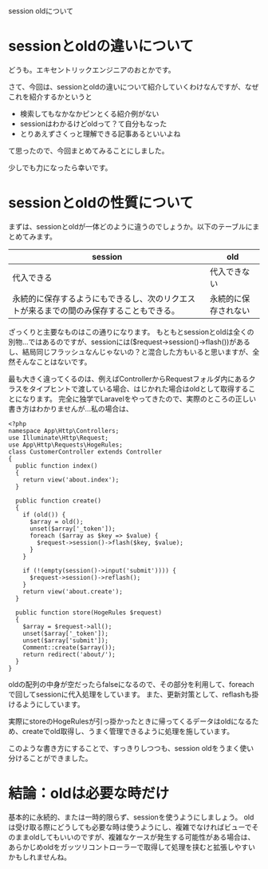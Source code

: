 

session oldについて


sessionとoldの違いについて
==================

どうも。エキセントリックエンジニアのおとかです。

さて、今回は、sessionとoldの違いについて紹介していくわけなんですが、なぜこれを紹介するかというと

* 検索してもなかなかピンとくる紹介例がない
* sessionはわかるけどoldって？て自分もなった
* とりあえずさくっと理解できる記事あるといいよね

て思ったので、今回まとめてみることにしました。

少しでも力になったら幸いです。

sessionとoldの性質について
==================

まずは、sessionとoldが一体どのように違うのでしょうか。以下のテーブルにまとめてみます。

session|old
-------------------------------------------- | ----------
代入できる|代入できない    
永続的に保存するようにもできるし、次のリクエストが来るまでの間のみ保存することもできる。 | 永続的に保存されない
ざっくりと主要なものはこの通りになります。
もともとsessionとoldは全くの別物…ではあるのですが、sessionには($request->session()->flash())があるし、結局同じフラッシュなんじゃないの？と混合した方もいると思いますが、全然そんなことはないです。

最も大きく違ってくるのは、例えばControllerからRequestフォルダ内にあるクラスをタイプヒントで渡している場合、はじかれた場合はoldとして取得することになります。
完全に独学でLaravelをやってきたので、実際のところの正しい書き方はわかりませんが…私の場合は、

``` php:hoge.php
<?php
namespace App\Http\Controllers;
use Illuminate\Http\Request;
use App\Http\Requests\HogeRules;
class CustomerController extends Controller
{
  public function index()
  {
    return view('about.index');  
  }

  public function create()
  {
    if (old()) {
      $array = old();
      unset($array['_token']);
      foreach ($array as $key => $value) {
        $request->session()->flash($key, $value);
      }
    }

    if (!(empty(session()->input('submit')))) {
      $request->session()->reflash();
    }
    return view('about.create');
  }

  public function store(HogeRules $request)
  {
    $array = $request->all();
    unset($array['_token']);
    unset($array['submit']);
    Comment::create($array());
    return redirect('about/');
  }
}
```
oldの配列の中身が空だったらfalseになるので、その部分を利用して、foreachで回してsessionに代入処理をしています。
また、更新対策として、reflashも掛けるようにしています。

実際にstoreのHogeRulesが引っ掛かったときに帰ってくるデータはoldになるため、createでold取得し、うまく管理できるように処理を施しています。

このような書き方にすることで、すっきりしつつも、session oldをうまく使い分けることができました。

# 結論：oldは必要な時だけ

基本的に永続的、または一時的限らず、sessionを使うようにしましょう。
oldは受け取る際にどうしても必要な時は使うようにし、複雑でなければビューでそのままoldしてもいいのですが、複雑なケースが発生する可能性がある場合は、あらかじめoldをガッツリコントローラーで取得して処理を挟むと拡張しやすいかもしれませんね。
